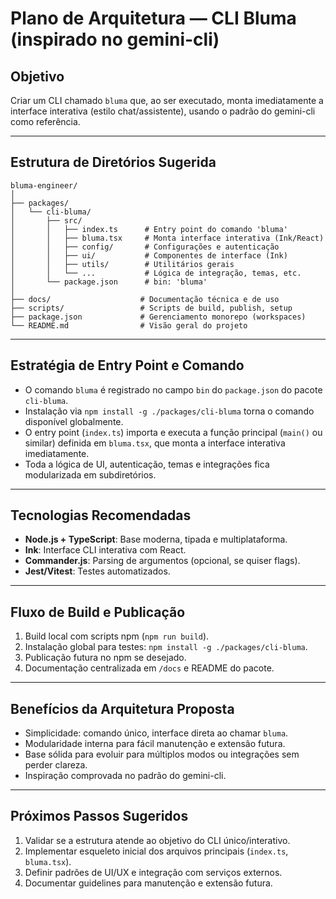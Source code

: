 # Plano de Arquitetura — CLI Bluma (inspirado no gemini-cli)

## Objetivo
Criar um CLI chamado `bluma` que, ao ser executado, monta imediatamente a interface interativa (estilo chat/assistente), usando o padrão do gemini-cli como referência.

---

## Estrutura de Diretórios Sugerida
```
bluma-engineer/
│
├── packages/
│   └── cli-bluma/
│       ├── src/
│       │   ├── index.ts      # Entry point do comando 'bluma'
│       │   ├── bluma.tsx     # Monta interface interativa (Ink/React)
│       │   ├── config/       # Configurações e autenticação
│       │   ├── ui/           # Componentes de interface (Ink)
│       │   ├── utils/        # Utilitários gerais
│       │   └── ...           # Lógica de integração, temas, etc.
│       └── package.json      # bin: 'bluma'
│
├── docs/                    # Documentação técnica e de uso
├── scripts/                 # Scripts de build, publish, setup
├── package.json             # Gerenciamento monorepo (workspaces)
└── README.md                # Visão geral do projeto
```

---

## Estratégia de Entry Point e Comando
- O comando `bluma` é registrado no campo `bin` do `package.json` do pacote `cli-bluma`.
- Instalação via `npm install -g ./packages/cli-bluma` torna o comando disponível globalmente.
- O entry point (`index.ts`) importa e executa a função principal (`main()` ou similar) definida em `bluma.tsx`, que monta a interface interativa imediatamente.
- Toda a lógica de UI, autenticação, temas e integrações fica modularizada em subdiretórios.

---

## Tecnologias Recomendadas
- **Node.js + TypeScript**: Base moderna, tipada e multiplataforma.
- **Ink**: Interface CLI interativa com React.
- **Commander.js**: Parsing de argumentos (opcional, se quiser flags).
- **Jest/Vitest**: Testes automatizados.

---

## Fluxo de Build e Publicação
1. Build local com scripts npm (`npm run build`).
2. Instalação global para testes: `npm install -g ./packages/cli-bluma`.
3. Publicação futura no npm se desejado.
4. Documentação centralizada em `/docs` e README do pacote.

---

## Benefícios da Arquitetura Proposta
- Simplicidade: comando único, interface direta ao chamar `bluma`.
- Modularidade interna para fácil manutenção e extensão futura.
- Base sólida para evoluir para múltiplos modos ou integrações sem perder clareza.
- Inspiração comprovada no padrão do gemini-cli.

---

## Próximos Passos Sugeridos
1. Validar se a estrutura atende ao objetivo do CLI único/interativo.
2. Implementar esqueleto inicial dos arquivos principais (`index.ts`, `bluma.tsx`).
3. Definir padrões de UI/UX e integração com serviços externos.
4. Documentar guidelines para manutenção e extensão futura.